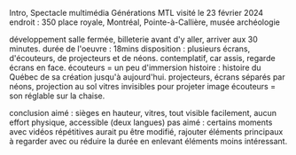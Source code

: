 Intro,
Spectacle multimédia Générations MTL
visité le 23 février 2024
endroit : 350 place royale, Montréal, Pointe-à-Callière, musée archéologie

développement
salle fermée, billeterie avant d'y aller, arriver aux 30 minutes. durée de l'oeuvre : 18mins
disposition : plusieurs écrans, d'écouteurs, de projecteurs et de néons.
contemplatif, car assis, regarde écrans en face. écouteurs = un peu d'immersion
histoire : histoire du Québec de sa création jusqu'à aujourd'hui.
projecteurs, écrans séparés par néons, projection au sol
vitres invisibles pour projeter image
écouteurs = son réglable sur la chaise.

conclusion
aimé : sièges en hauteur, vitres, tout visible facilement, aucun effort physique, accessible (deux langues)
pas aimé : certains moments avec vidéos répétitives aurait pu être modifié, rajouter éléments principaux à regarder avec ou réduire la durée en enlevant éléments moins intéressant.
